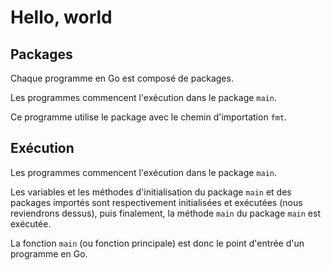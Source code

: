 # Hello, world

## Packages

Chaque programme en Go est composé de packages.

Les programmes commencent l'exécution dans le package `main`.

Ce programme utilise le package avec le chemin d'importation `fmt`.

## Exécution

Les programmes commencent l'exécution dans le package `main`.

Les variables et les méthodes d'initialisation du package `main` et des packages importés sont respectivement initialisées et exécutées (nous reviendrons dessus), puis finalement, la méthode `main` du package `main` est exécutée.

La fonction `main` (ou fonction principale) est donc le point d'entrée d'un programme en Go.
